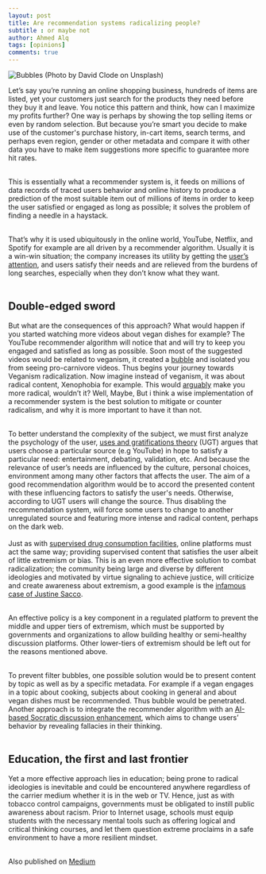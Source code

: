```yaml
---
layout: post
title: Are recommendation systems radicalizing people?
subtitle : or maybe not
author: Ahmed Alq
tags: [opinions]
comments: true
---
```

![Bubbles (Photo by David Clode on Unsplash)](https://miro.medium.com/max/1200/0*t4b-h8wdYtUu93Ap)

Let’s say you’re running an online shopping business, hundreds of items are listed, yet your customers just search for the products they need before they buy it and leave. You notice this pattern and think, how can I maximize my profits further? One way is perhaps by showing the top selling items or even by random selection. But because you’re smart you decide to make use of the customer's purchase history, in-cart items, search terms, and perhaps even region, gender or other metadata and compare it with other data you have to make item suggestions more specific to guarantee more hit rates. <br/><br/>



This is essentially what a recommender system is, it feeds on millions of data records of traced users behavior and online history to produce a prediction of the most suitable item out of millions of items in order to keep the user satisfied or engaged as long as possible; it solves the problem of finding a needle in a haystack. <br/><br/>

That’s why it is used ubiquitously in the online world, YouTube, Netflix, and Spotify for example are all driven by a recommender algorithm. Usually it is a win-win situation; the company increases its utility by getting the [user’s attention](https://sloanreview.mit.edu/article/how-we-sell-our-attention/), and users satisfy their needs and are relieved from the burdens of long searches, especially when they don’t know what they want.<br/><br/>

## Double-edged sword
But what are the consequences of this approach? What would happen if you started watching more videos about vegan dishes for example? The YouTube recommender algorithm will notice that and will try to keep you engaged and satisfied as long as possible. Soon most of the suggested videos would be related to veganism, it created a [bubble](https://www.youtube.com/watch?v=B8ofWFx525s) and isolated you from seeing pro-carnivore videos. Thus begins your journey towards Veganism radicalization. 
Now imagine instead of veganism, it was about radical content, Xenophobia for example. This would [arguably](https://www.nytimes.com/interactive/2019/06/08/technology/youtube-radical.html) make you more radical, wouldn’t it? Well, Maybe, But i think a wise implementation of a recommender system is the best solution to mitigate or counter radicalism, and why it is more important to have it than not. <br/><br/>


To better understand the complexity of the subject, we must first analyze the psychology of the user, [uses and gratifications theory](https://en.wikipedia.org/wiki/Uses_and_gratifications_theory) (UGT) argues that users choose a particular source (e.g YouTube) in hope to satisfy a particular need: entertainment, debating, validation, etc. And because the relevance of user’s needs are influenced by the culture, personal choices, environment among many other factors that affects the user. The aim of a good recommendation algorithm would be to accord the presented content with these influencing factors to satisfy the user's needs. Otherwise, according to UGT users will change the source. Thus disabling the recommendation system, will force some users to change to another unregulated source and featuring more intense and radical content, perhaps on the dark web.<br/><br/>
Just as with [supervised drug consumption facilities](https://en.wikipedia.org/wiki/Supervised_injection_site), online platforms must act the same way; providing supervised content that satisfies the user albeit of little extremism or bias. This is an even more effective solution to combat radicalization; the community being large and diverse by different ideologies and motivated by virtue signaling to achieve justice, will criticize and create awareness about extremism, a good example is the [infamous case of Justine Sacco](https://en.wikipedia.org/wiki/Online_shaming#Justine_Sacco_incident).<br/><br/>


An effective policy is a key component in a regulated platform to prevent the middle and upper tiers of extremism, which must be supported by governments and organizations to allow building healthy or semi-healthy discussion platforms. Other lower-tiers of extremism should be left out for the reasons mentioned above. <br/><br/>

To prevent filter bubbles, one possible solution would be to present content by topic as well as by a specific metadata. For example if a vegan engages in a topic about cooking, subjects about cooking in general and about vegan dishes must be recommended. Thus bubble would be penetrated. Another approach is to integrate the recommender algorithm with an [AI-based Socratic discussion enhancement](https://link.springer.com/article/10.1007/s12152-019-09401-y), which aims to change users’ behavior by revealing fallacies in their thinking.<br/><br/>

## Education, the first and last frontier

Yet a more effective approach lies in education; being prone to radical ideologies is inevitable and could be encountered anywhere regardless of the carrier medium whether it is in the web or TV. Hence, just as with tobacco control campaigns, governments must be obligated to instill public awareness about racism. Prior to Internet usage, schools must equip students with the necessary mental tools such as offering logical and critical thinking courses, and let them question extreme proclaims in a safe environment to have a more resilient mindset.<br/><br/>

Also published on [Medium](https://medium.com/@ahmelq/are-recommendation-systems-radicalizing-people-c015c0fbad1f) <br/><br/>
